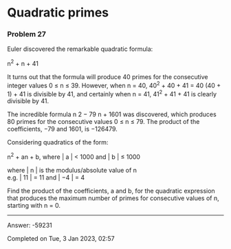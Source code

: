 # Quadratic primes
### Problem 27

Euler discovered the remarkable quadratic formula:

n<sup>2</sup> + n + 41

It turns out that the formula will produce 40 primes for the consecutive integer values 0 ≤ n ≤ 39.
However, when n = 40, 40<sup>2</sup> + 40 + 41 = 40 (40 + 1) + 41 is divisible by 41, and certainly when n = 41, 41<sup>2</sup> + 41 + 41 is clearly divisible by 41.

The incredible formula n 2 − 79 n + 1601 was discovered, which produces 80 primes for the consecutive values 0 ≤ n ≤ 79.
The product of the coefficients, −79 and 1601, is −126479.

Considering quadratics of the form:

n<sup>2</sup> + an + b, where | a | < 1000 and | b | ≤ 1000

where | n | is the modulus/absolute value of n\
e.g. | 11 | = 11 and | −4 | = 4

Find the product of the coefficients, a and b, for the quadratic expression that produces the maximum number of primes for consecutive values of n, starting with n = 0.

---

Answer:  -59231

Completed on Tue, 3 Jan 2023, 02:57